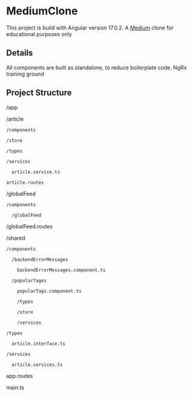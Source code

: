 
# MediumClone

This project is build with Angular version 17.0.2.
A [Medium](https://medium.com/) clone for educational purposes only

## Details

All components are built as standalone, to reduce boilerplate code.
NgRx training ground

## Project Structure

/app

  /article
  
    /components
    
    /store
    
    /types
    
    /services
    
      article.service.ts
      
    article.routes
    
  /globalFeed
  
    /components
    
      /globalFeed
      
  /globalFeed.routes
  
  /shared
  
    /components
    
      /backendErrorMessages
      
        backendErrorMessages.component.ts
        
      /popularTages
      
        popularTags.component.ts
        
        /types
        
        /store
        
        /services
        
    /types
    
      article.interface.ts
      
    /services
    
      article.services.ts
      
  app.routes
  
main.ts

